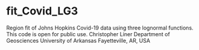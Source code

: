 # fit_Covid_LG3
Region fit of Johns Hopkins Covid-19 data using three lognormal functions. This code is open for public use. 
Christopher Liner
Department of Geosciences
University of Arkansas
Fayetteville, AR, USA

